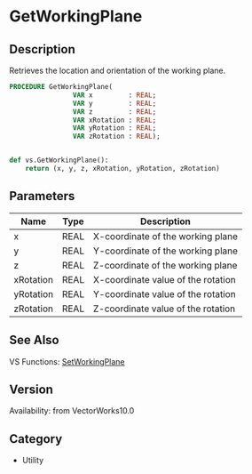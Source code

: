 # GetWorkingPlane

## Description
Retrieves the location and orientation of the working plane.

```pascal
PROCEDURE GetWorkingPlane(
				VAR x         : REAL;
				VAR y         : REAL;
				VAR z         : REAL;
				VAR xRotation : REAL;
				VAR yRotation : REAL;
				VAR zRotation : REAL);
```

```python

def vs.GetWorkingPlane():
    return (x, y, z, xRotation, yRotation, zRotation)
```

## Parameters
|Name|Type|Description|
|---|---|---|
|x|REAL|X-coordinate of the working plane|
|y|REAL|Y-coordinate of the working plane|
|z|REAL|Z-coordinate of the working plane|
|xRotation|REAL|X-coordinate value of the rotation|
|yRotation|REAL|Y-coordinate value of the rotation|
|zRotation|REAL|Z-coordinate value of the rotation|

## See Also
VS Functions:
[SetWorkingPlane](SetWorkingPlane.md)

## Version
Availability: from VectorWorks10.0
## Category
* Utility

